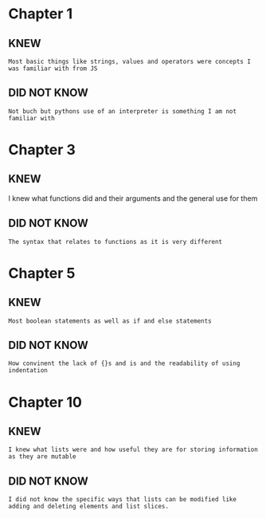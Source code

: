 # Chapter 1
## KNEW
    Most basic things like strings, values and operators were concepts I was familiar with from JS
## DID NOT KNOW
    Not buch but pythons use of an interpreter is something I am not familiar with
# Chapter 3
## KNEW
   I knew what functions did and their arguments and the general use for them
## DID NOT KNOW
    The syntax that relates to functions as it is very different
# Chapter 5
## KNEW
    Most boolean statements as well as if and else statements
## DID NOT KNOW
    How convinent the lack of {}s and is and the readability of using indentation
# Chapter 10
## KNEW
    I knew what lists were and how useful they are for storing information as they are mutable
## DID NOT KNOW
    I did not know the specific ways that lists can be modified like adding and deleting elements and list slices. 

